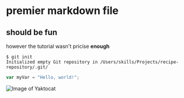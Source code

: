 # premier markdown file
## should be fun
however the tutorial wasn't pricise **enough**

```
$ git init
Initialized empty Git repository in /Users/skills/Projects/recipe-repository/.git/
```

``` javascript
var myVar = "Hello, world!";
```
![Image of Yaktocat](https://octodex.github.com/images/yaktocat.png)
